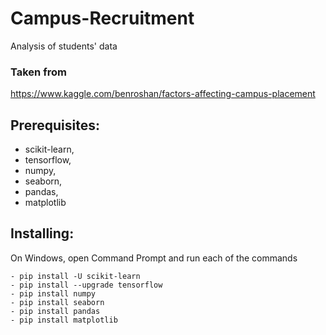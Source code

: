 # Campus-Recruitment
Analysis of students' data
### Taken from 
https://www.kaggle.com/benroshan/factors-affecting-campus-placement

## Prerequisites:
- scikit-learn,
- tensorflow,
- numpy,
- seaborn,
- pandas,
- matplotlib

## Installing:
On Windows, open Command Prompt and run each of the commands
```
- pip install -U scikit-learn
- pip install --upgrade tensorflow
- pip install numpy
- pip install seaborn 
- pip install pandas
- pip install matplotlib
```
